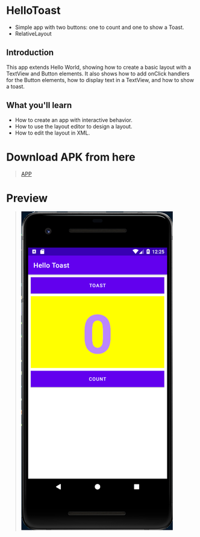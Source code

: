 # HelloToast 

* Simple app with two buttons: one to count and one to show a Toast.
* RelativeLayout

## Introduction
This app extends Hello World, showing how to create a basic layout with a TextView and Button elements. It also shows how to add onClick handlers for the Button elements, how to display text in a TextView, and how to show a toast.

## What you'll learn
* How to create an app with interactive behavior.
* How to use the layout editor to design a layout.
* How to edit the layout in XML.

# Download APK from here

> [APP](https://github.com/harshitmody72/Hello_Toast/blob/master/Resources/apk/debug/app-debug.apk?raw=true)

# Preview

> ![](https://github.com/harshitmody72/Hello_Toast/blob/Assignment_5.2.C/Resources/1.1.png)

